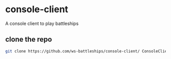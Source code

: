 # console-client
A console client to play battleships


## clone the repo

```bash
git clone https://github.com/ws-battleships/console-client/ ConsoleClient
```
